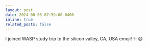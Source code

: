 ```yaml
---
layout: post
date: 2024-08-05 07:59:00-0400
inline: true
related_posts: false
---
```


I joined WASP study trip to the silicon valley, CA, USA emoji! :sparkles: :smile:
